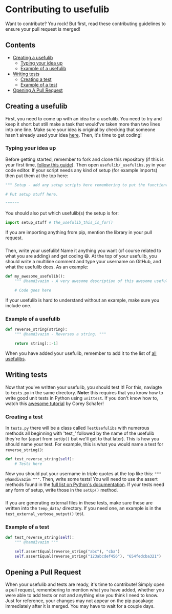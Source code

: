 # Contributing to usefulib
Want to contribute? You rock! But first, read these contributing guidelines to ensure your pull request is merged!

## Contents
- [Creating a usefulib](#creating-a-usefulib)
  - [Typing your idea up](#typing-your-idea-up)
  - [Example of a usefulib](#example-of-a-usefulib)
- [Writing tests](#writing-tests)
  - [Creating a test](#creating-a-test)
  - [Example of a test](#example-of-a-test)
 - [Opening A Pull Request](#opening-a-pull-request)

## Creating a usefulib
First, you need to come up with an idea for a usefulib. You need to try and keep it short but still make a task that would've taken more than two lines into one line. Make sure your idea is original by checking that someone hasn't already used your idea [here](https://github.com/hamdivazim/usefulib/blob/main/ALLFUNCTIONS.md). Then, it's time to get coding!
### Typing your idea up
Before getting started, remember to fork and clone this repository (if this is your first time, [follow this guide](https://github.com/firstcontributions/first-contributions)). Then open `usefulib/_usefulibs.py` in your code editor. If your script needs any kind of setup (for example imports) then put them at the top here:
```python
""" Setup - add any setup scripts here remembering to put the function(s) they are for. """

# Put setup stuff here.

""""""
```
You should also put which usefulib(s) the setup is for:
```python
import setup_stuff # the_usefulib_this_is_for()
```
If you are importing anything from pip, mention the library in your pull request.
###
Then, write your usefulib! Name it anything you want (of course related to what you are adding) and get coding 😄. At the top of your usefulib, you should  write a multiline comment and type your username on GitHub, and what the usefulib does. As an example:
```python
def my_awesome_usefulib():
    """ @hamdivazim - A very awesome description of this awesome usefulib! """

    # Code goes here
```
If your usefulib is hard to understand without an example, make sure you include one.

### Example of a usefulib
```python
def reverse_string(string):
    """ @hamdivazim - Reverses a string. """

    return string[::-1]
```
When you have added your usefulib, remember to add it to the list of [all usefulibs](https://github.com/hamdivazim/usefulib/blob/main/ALLFUNCTIONS.md).

## Writing tests
Now that you've written your usefulib, you should test it! For this, naviagte to `tests.py` in the same directory. **Note:** this requires that you know how to write good unit tests in Python using `unittest`. If you don't know how to, watch this [awesome tutorial](https://www.youtube.com/watch?v=6tNS--WetLI) by Corey Schafer!
### Creating a test
In `tests.py` there will be a class called `TestUsefulibs` with numerous methods all beginning with 'test_' followed by the name of the usefulib they're for (apart from `setUp()` but we'll get to that later). This is how you should name your test. For example, this is what you would name a test for `reverse_string()`:
```python
def test_reverse_string(self):
    # Tests here
```
Now you should put your username in triple quotes at the top like this: `""" @hamdivazim """`. Then, write some tests! You will need to use the assert methods found in the [full list on Python's documentation](https://docs.python.org/3/library/unittest.html#unittest.TestCase.debug). If your tests need any form of setup, write those in the `setUp()` method.
###
If you are generating external files in these tests, make sure these are written into the `temp_data/` directory. If you need one, an example is in the `test_external_verbose_output()` test.
### Example of a test
```python
def test_reverse_string(self):
    """ @hamdivazim """

    self.assertEqual(reverse_string("abc"), "cba")
    self.assertEqual(reverse_string("123abcdef456"), "654fedcba321")
```

## Opening a Pull Request
When your usefulib and tests are ready, it's time to contribute! Simply open a pull request, remembering to mention what you have added, whether you were able to add tests or not and anything else you think I need to know. Just for reference, your changes may not appear on the pip pacakage immediately after it is merged. You may have to wait for a couple days.

